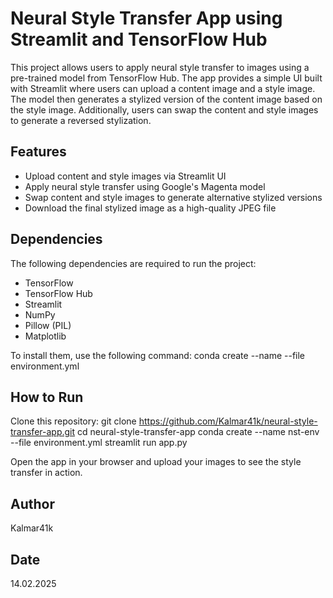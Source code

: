 # Neural Style Transfer App using Streamlit and TensorFlow Hub

This project allows users to apply neural style transfer to images using a pre-trained model from TensorFlow Hub. The app provides a simple UI built with Streamlit where users can upload a content image and a style image. The model then generates a stylized version of the content image based on the style image. Additionally, users can swap the content and style images to generate a reversed stylization.

## Features

- Upload content and style images via Streamlit UI
- Apply neural style transfer using Google's Magenta model
- Swap content and style images to generate alternative stylized versions
- Download the final stylized image as a high-quality JPEG file

## Dependencies

The following dependencies are required to run the project:

- TensorFlow
- TensorFlow Hub
- Streamlit
- NumPy
- Pillow (PIL)
- Matplotlib

To install them, use the following command:
conda create --name <env> --file environment.yml

## How to Run
Clone this repository:
git clone https://github.com/Kalmar41k/neural-style-transfer-app.git
cd neural-style-transfer-app
conda create --name nst-env --file environment.yml
streamlit run app.py

Open the app in your browser and upload your images to see the style transfer in action.

## Author
Kalmar41k

## Date
14.02.2025